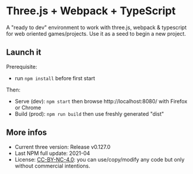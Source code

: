 # Three.js + Webpack + TypeScript

A "ready to dev" environment to work with three.js, webpack & typescript for web oriented games/projects. Use it as a seed to begin a new project.

## Launch it

Prerequisite:
* run `npm install` before first start

Then:

* Serve (dev): `npm start` then browse http://localhost:8080/ with Firefox or Chrome
* Build (prod): `npm run build` then use freshly generated "dist" 

## More infos

* Current three version: Release v0.127.0
* Last NPM full update: 2021-04
* License: [CC-BY-NC-4.0](https://creativecommons.org/licenses/by-nc/4.0/): you can use/copy/modify any code but only without commercial intentions.

